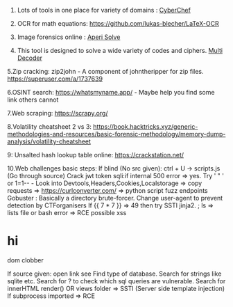 1. Lots of tools in one place for variety of domains : [CyberChef](https://gchq.github.io/CyberChef/)


2. OCR for math equations: https://github.com/lukas-blecher/LaTeX-OCR

3. Image forensics online : [Aperi Solve](https://www.aperisolve.com/)

4. This tool is designed to solve a wide variety of codes and ciphers. [Multi Decoder](https://www.cachesleuth.com/multidecoder/)

5.Zip cracking: zip2john - A component of johntheripper for zip files.   https://superuser.com/a/1737639

6.OSINT search: https://whatsmyname.app/ - Maybe help you find some link others cannot

7.Web scraping: https://scrapy.org/

8.Volatility cheatsheet 2 vs 3: https://book.hacktricks.xyz/generic-methodologies-and-resources/basic-forensic-methodology/memory-dump-analysis/volatility-cheatsheet

9: Unsalted hash lookup table online: https://crackstation.net/

10.Web challenges basic steps:
  If blind (No src given):
  ctrl + U -> scripts.js (Go through source)
  Crack jwt token
  sqli:if internal 500 error => yes. Try '  " ' or 1=1-- -
  Look into Devtools,Headers,Cookies,Localstorage => copy requests => https://curlconverter.com/ => python script fuzz endpoints
  Gobuster : Basically a directory brute-forcer. Change user-agent to prevent detection by CTForganisers
  If {{ 7 * 7 }} => 49 then try SSTI jinja2.
  ; ls => lists file or bash error => RCE possible
  xss <h1>hi</h1>
  dom clobber

If source given:
open link see
Find type of database. Search for strings like sqlite etc. Search for ? to check which sql queries are vulnerable.
Search for innerHTML
render() OR views folder => SSTI (Server side template injection)
If subprocess imported =>  RCE



